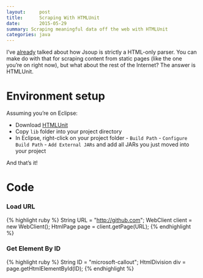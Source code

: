 ```yaml
---
layout:     post
title:      Scraping With HTMLUnit
date:       2015-05-29
summary: Scraping meaningful data off the web with HTMLUnit
categories: java
---
```


I’ve [already](http://sravan953.github.io/android/java/2015/05/15/JsoupTroubles/) talked about how Jsoup is strictly a HTML-only parser. You can make do with that for scraping content from static pages (like the one you’re on right now), but what about the rest of the Internet? The answer is HTMLUnit.

# Environment setup

Assuming you’re on Eclipse:
* Download [HTMLUnit](http://sourceforge.net/projects/htmlunit/files/htmlunit/)
* Copy `lib` folder into your project directory
* In Eclipse, right-click on your project folder - `Build Path` - `Configure Build Path` - `Add External JARs` and add all JARs you just moved into your project

And that’s it!

# Code

### Load URL

{% highlight ruby %}
String URL = "http://github.com";
WebClient client = new WebClient();
HtmlPage page = client.getPage(URL);
{% endhighlight %}

### Get Element By ID
{% highlight ruby %}
String ID = "microsoft-callout";
HtmlDivision div = page.getHtmlElementById(ID);
{% endhighlight %}
